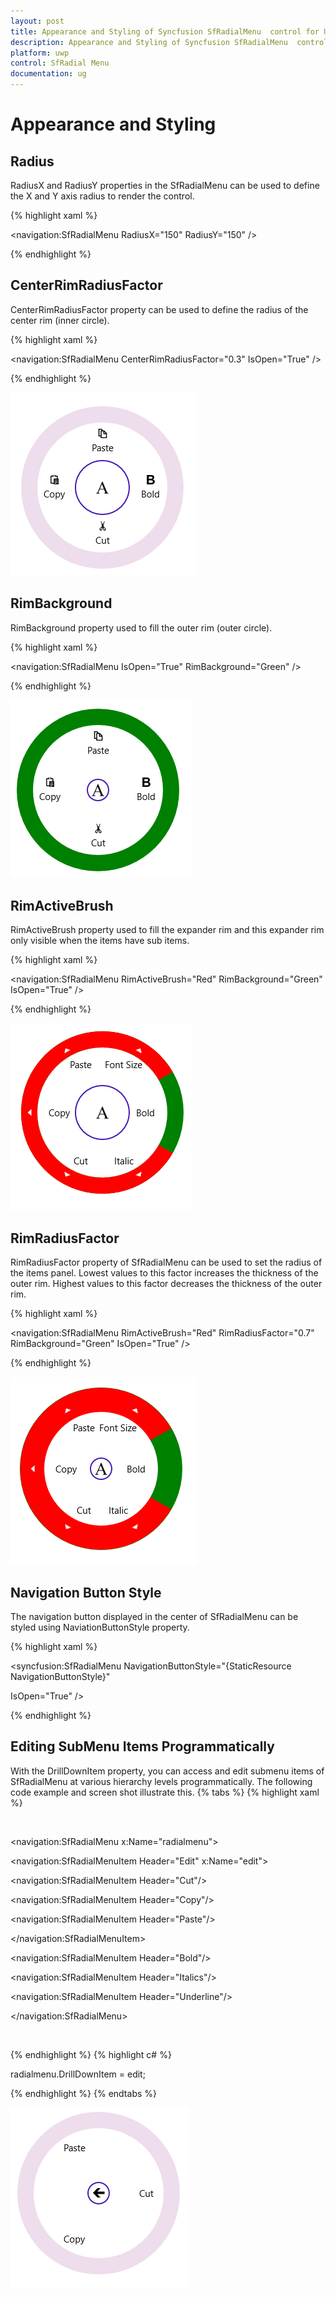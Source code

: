```yaml
---
layout: post
title: Appearance and Styling of Syncfusion SfRadialMenu  control for UWP
description: Appearance and Styling of Syncfusion SfRadialMenu  control for UWP 
platform: uwp
control: SfRadial Menu 
documentation: ug
---
```


# Appearance and Styling 

## Radius 

RadiusX and RadiusY properties in the SfRadialMenu can be used to define the X and Y axis radius to render the control. 

{% highlight xaml %}



<navigation:SfRadialMenu RadiusX="150" RadiusY="150" />

{% endhighlight %}

## CenterRimRadiusFactor

CenterRimRadiusFactor property can be used to define the radius of the center rim (inner circle). 

{% highlight xaml %}



<navigation:SfRadialMenu   CenterRimRadiusFactor="0.3" IsOpen="True" />

{% endhighlight %}

![](Appearance-and-Styling_images/Appearance-and-Styling_img1.png)

## RimBackground

RimBackground property used to fill the outer rim (outer circle).

{% highlight xaml %}

<navigation:SfRadialMenu IsOpen="True" RimBackground="Green" />

{% endhighlight %}


![](Appearance-and-Styling_images/Appearance-and-Styling_img2.png)


## RimActiveBrush

RimActiveBrush property used to fill the expander rim and this expander rim only visible when the items have sub items.   

{% highlight xaml %}

<navigation:SfRadialMenu RimActiveBrush="Red" RimBackground="Green" IsOpen="True" />

{% endhighlight %}


![](Appearance-and-Styling_images/Appearance-and-Styling_img3.png)



## RimRadiusFactor

RimRadiusFactor property of SfRadialMenu can be used to set the radius of the items panel. Lowest values to this factor increases the thickness of the outer rim. Highest values to this factor decreases the thickness of the outer rim. 

{% highlight xaml %}

<navigation:SfRadialMenu RimActiveBrush="Red" RimRadiusFactor="0.7" RimBackground="Green"   IsOpen="True" />

{% endhighlight %}


![](Appearance-and-Styling_images/Appearance-and-Styling_img5.png)


## Navigation Button Style

The navigation button displayed in the center of SfRadialMenu can be styled using NaviationButtonStyle property. 

{% highlight xaml %}

<syncfusion:SfRadialMenu NavigationButtonStyle="{StaticResource NavigationButtonStyle}"

IsOpen="True" />

{% endhighlight %}


## Editing SubMenu Items Programmatically

With the DrillDownItem property, you can access and edit submenu items of SfRadialMenu at various hierarchy levels programmatically. The following code example and screen shot illustrate this.
{% tabs %}
{% highlight xaml %}

<Page xmlns:navigation="using:Syncfusion.UI.Xaml.Controls.Navigation">

     <Grid Background="{StaticResource ApplicationPageBackgroundThemeBrush}">

<navigation:SfRadialMenu  x:Name="radialmenu">

<navigation:SfRadialMenuItem Header="Edit" x:Name="edit">

<navigation:SfRadialMenuItem Header="Cut"/>

<navigation:SfRadialMenuItem Header="Copy"/>

<navigation:SfRadialMenuItem Header="Paste"/>

</navigation:SfRadialMenuItem>

<navigation:SfRadialMenuItem Header="Bold"/>

<navigation:SfRadialMenuItem Header="Italics"/>

<navigation:SfRadialMenuItem Header="Underline"/>

</navigation:SfRadialMenu>

     </Grid>

</Page>

{% endhighlight %}
{% highlight c# %}

radialmenu.DrillDownItem = edit;

{% endhighlight %}
{% endtabs %}

![](Appearance-and-Styling_images/Appearance-and-Styling_img6.png)




